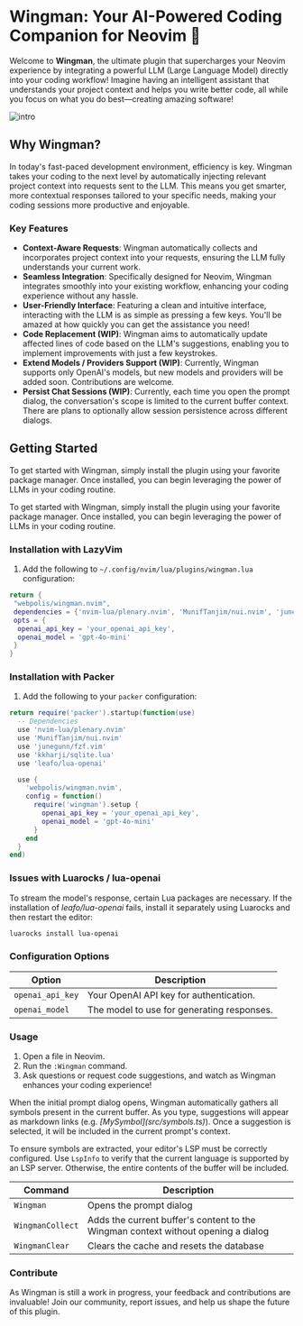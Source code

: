# Wingman: Your AI-Powered Coding Companion for Neovim 🚀

Welcome to **Wingman**, the ultimate plugin that supercharges your Neovim experience by integrating a powerful LLM (Large Language Model) directly into your coding workflow! Imagine having an intelligent assistant that understands your project context and helps you write better code, all while you focus on what you do best—creating amazing software!

![intro](wingman-intro-1.gif)

## Why Wingman?

In today's fast-paced development environment, efficiency is key. Wingman takes your coding to the next level by automatically injecting relevant project context into requests sent to the LLM. This means you get smarter, more contextual responses tailored to your specific needs, making your coding sessions more productive and enjoyable.

### Key Features

- **Context-Aware Requests**: Wingman automatically collects and incorporates project context into your requests, ensuring the LLM fully understands your current work.
- **Seamless Integration**: Specifically designed for Neovim, Wingman integrates smoothly into your existing workflow, enhancing your coding experience without any hassle.
- **User-Friendly Interface**: Featuring a clean and intuitive interface, interacting with the LLM is as simple as pressing a few keys. You'll be amazed at how quickly you can get the assistance you need!
- **Code Replacement (WIP)**: Wingman aims to automatically update affected lines of code based on the LLM's suggestions, enabling you to implement improvements with just a few keystrokes.
- **Extend Models / Providers Support (WIP)**: Currently, Wingman supports only OpenAI's models, but new models and providers will be added soon. Contributions are welcome.
- **Persist Chat Sessions (WIP)**: Currently, each time you open the prompt dialog, the conversation's scope is limited to the current buffer context. There are plans to optionally allow session persistence across different dialogs.

## Getting Started

To get started with Wingman, simply install the plugin using your favorite package manager. Once installed, you can begin leveraging the power of LLMs in your coding routine.

To get started with Wingman, simply install the plugin using your favorite package manager. Once installed, you can begin leveraging the power of LLMs in your coding routine.

### Installation with LazyVim

1. Add the following to `~/.config/nvim/lua/plugins/wingman.lua` configuration:

```lua
return {
 "webpolis/wingman.nvim",
 dependencies = {'nvim-lua/plenary.nvim', 'MunifTanjim/nui.nvim', 'junegunn/fzf.vim', 'kkharji/sqlite.lua', 'leafo/lua-openai'},
 opts = {
  openai_api_key = 'your_openai_api_key',
  openai_model = 'gpt-4o-mini'
 }
}
```

### Installation with Packer

1. Add the following to your `packer` configuration:

```lua
return require('packer').startup(function(use)
  -- Dependencies
  use 'nvim-lua/plenary.nvim'
  use 'MunifTanjim/nui.nvim'
  use 'junegunn/fzf.vim'
  use 'kkharji/sqlite.lua'
  use 'leafo/lua-openai'

  use {
    'webpolis/wingman.nvim',
    config = function()
      require('wingman').setup {
        openai_api_key = 'your_openai_api_key',
        openai_model = 'gpt-4o-mini'
      }
    end
  }
end)
```

### Issues with Luarocks / lua-openai

To stream the model's response, certain Lua packages are necessary. If the installation of _leafo/lua-openai_ fails, install it separately using Luarocks and then restart the editor:

```sh
luarocks install lua-openai
```

### Configuration Options

| Option           | Description                                |
| ---------------- | ------------------------------------------ |
| `openai_api_key` | Your OpenAI API key for authentication.    |
| `openai_model`   | The model to use for generating responses. |

### Usage

1. Open a file in Neovim.
2. Run the `:Wingman` command.
3. Ask questions or request code suggestions, and watch as Wingman enhances your coding experience!

When the initial prompt dialog opens, Wingman automatically gathers all symbols present in the current buffer. As you type, suggestions will appear as markdown links (e.g. _\[MySymbol\]\(src/symbols.ts\)_). Once a suggestion is selected, it will be included in the current prompt's context.

To ensure symbols are extracted, your editor's LSP must be correctly configured. Use `LspInfo` to verify that the current language is supported by an LSP server. Otherwise, the entire contents of the buffer will be included.

| Command           | Description                                                                       |
| ---------------- | --------------------------------------------------------------------------------- |
| `Wingman`        | Opens the prompt dialog                                                           |
| `WingmanCollect` | Adds the current buffer's content to the Wingman context without opening a dialog |
| `WingmanClear`   | Clears the cache and resets the database                                          |

### Contribute

As Wingman is still a work in progress, your feedback and contributions are invaluable! Join our community, report issues, and help us shape the future of this plugin.
